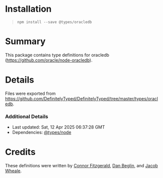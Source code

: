 # Installation
> `npm install --save @types/oracledb`

# Summary
This package contains type definitions for oracledb (https://github.com/oracle/node-oracledb).

# Details
Files were exported from https://github.com/DefinitelyTyped/DefinitelyTyped/tree/master/types/oracledb.

### Additional Details
 * Last updated: Sat, 12 Apr 2025 06:37:28 GMT
 * Dependencies: [@types/node](https://npmjs.com/package/@types/node)

# Credits
These definitions were written by [Connor Fitzgerald](https://github.com/connorjayfitzgerald), [Dan Beglin](https://github.com/dannyb648), and [Jacob Wheale](https://github.com/jacobwheale).
